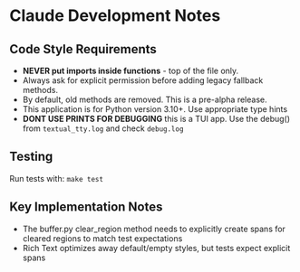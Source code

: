 # Claude Development Notes

## Code Style Requirements

- **NEVER put imports inside functions** - top of the file only.
- Always ask for explicit permission before adding legacy fallback methods.
- By default, old methods are removed. This is a pre-alpha release.
- This application is for Python version 3.10+. Use appropriate type hints
- **DONT USE PRINTS FOR DEBUGGING** this is a TUI app. Use the debug() from
  `textual_tty.log` and check `debug.log`

## Testing

Run tests with: `make test`

## Key Implementation Notes

- The buffer.py clear_region method needs to explicitly create spans for cleared regions to match test expectations
- Rich Text optimizes away default/empty styles, but tests expect explicit spans
